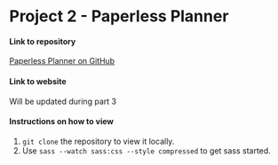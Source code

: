 # Project 2 - Paperless Planner

#### Link to repository
[Paperless Planner on GitHub](https://github.com/bSquaredweb/project-2_bellanca-brittany)

#### Link to website
Will be updated during part 3

#### Instructions on how to view
1. `git clone` the repository to view it locally.
2. Use `sass --watch sass:css --style compressed` to get sass started.
